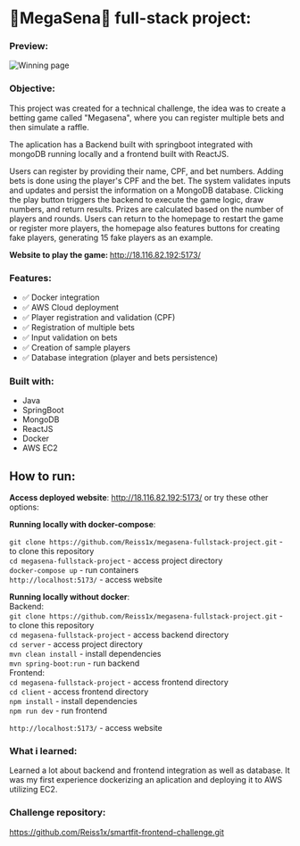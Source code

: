 # 💸MegaSena💸 full-stack project:
### Preview:
<img src="https://i.imgur.com/BLx00LO.gif" alt="Winning page">

### Objective:

This project was created for a technical challenge, the idea was to create a betting game called "Megasena", where you can register multiple bets and then simulate a raffle.  
  
The aplication has a Backend built with springboot integrated with mongoDB running locally and a frontend built with ReactJS.  
  
Users can register by providing their name, CPF, and bet numbers. Adding bets is done using the player's CPF and the bet. The system validates inputs and updates and persist the information on a MongoDB database. Clicking the play button triggers the backend to execute the game logic, draw numbers, and return results. Prizes are calculated based on the number of players and rounds. Users can return to the homepage to restart the game or register more players, the homepage also features buttons for creating fake players, generating 15 fake players as an example.

<strong>Website to play the game: </strong>http://18.116.82.192:5173/
### Features:

- :white_check_mark: Docker integration
- :white_check_mark: AWS Cloud deployment
- :white_check_mark: Player registration and validation (CPF)
- :white_check_mark: Registration of multiple bets
- :white_check_mark: Input validation on bets
- :white_check_mark: Creation of sample players
- :white_check_mark: Database integration (player and bets persistence)

### Built with:
- Java
- SpringBoot
- MongoDB
- ReactJS
- Docker
- AWS EC2

## How to run:

**Access deployed website**:
http://18.116.82.192:5173/
or try these other options:

**Running locally with docker-compose**:

`git clone https://github.com/Reiss1x/megasena-fullstack-project.git` - to clone this repository  
`cd megasena-fullstack-project` - access project directory  
`docker-compose up` - run containers  
`http://localhost:5173/` - access website  

**Running locally without docker**:  
Backend:  
`git clone https://github.com/Reiss1x/megasena-fullstack-project.git` - to clone this repository    
`cd megasena-fullstack-project` - access backend directory  
`cd server` - access project directory  
`mvn clean install` - install dependencies  
`mvn spring-boot:run` - run backend  
Frontend:  
`cd megasena-fullstack-project` - access frontend directory  
`cd client` - access frontend directory  
`npm install` - install dependencies  
`npm run dev` - run frontend  

`http://localhost:5173/` - access website  



### What i learned:

Learned a lot about backend and frontend integration as well as database. It was my first experience dockerizing an aplication and deploying it to AWS utilizing EC2.

### Challenge repository:

https://github.com/Reiss1x/smartfit-frontend-challenge.git
